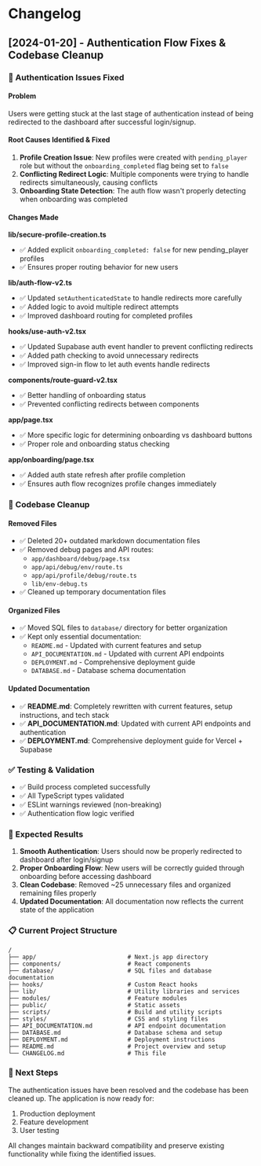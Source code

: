 # Changelog

## [2024-01-20] - Authentication Flow Fixes & Codebase Cleanup

### 🔧 Authentication Issues Fixed

#### Problem
Users were getting stuck at the last stage of authentication instead of being redirected to the dashboard after successful login/signup.

#### Root Causes Identified & Fixed
1. **Profile Creation Issue**: New profiles were created with `pending_player` role but without the `onboarding_completed` flag being set to `false`
2. **Conflicting Redirect Logic**: Multiple components were trying to handle redirects simultaneously, causing conflicts
3. **Onboarding State Detection**: The auth flow wasn't properly detecting when onboarding was completed

#### Changes Made

**lib/secure-profile-creation.ts**
- ✅ Added explicit `onboarding_completed: false` for new pending_player profiles
- ✅ Ensures proper routing behavior for new users

**lib/auth-flow-v2.ts**
- ✅ Updated `setAuthenticatedState` to handle redirects more carefully
- ✅ Added logic to avoid multiple redirect attempts
- ✅ Improved dashboard routing for completed profiles

**hooks/use-auth-v2.tsx**
- ✅ Updated Supabase auth event handler to prevent conflicting redirects
- ✅ Added path checking to avoid unnecessary redirects
- ✅ Improved sign-in flow to let auth events handle redirects

**components/route-guard-v2.tsx**
- ✅ Better handling of onboarding status
- ✅ Prevented conflicting redirects between components

**app/page.tsx**
- ✅ More specific logic for determining onboarding vs dashboard buttons
- ✅ Proper role and onboarding status checking

**app/onboarding/page.tsx**
- ✅ Added auth state refresh after profile completion
- ✅ Ensures auth flow recognizes profile changes immediately

### 🧹 Codebase Cleanup

#### Removed Files
- ✅ Deleted 20+ outdated markdown documentation files
- ✅ Removed debug pages and API routes:
  - `app/dashboard/debug/page.tsx`
  - `app/api/debug/env/route.ts`
  - `app/api/profile/debug/route.ts`
  - `lib/env-debug.ts`
- ✅ Cleaned up temporary documentation files

#### Organized Files
- ✅ Moved SQL files to `database/` directory for better organization
- ✅ Kept only essential documentation:
  - `README.md` - Updated with current features and setup
  - `API_DOCUMENTATION.md` - Updated with current API endpoints
  - `DEPLOYMENT.md` - Comprehensive deployment guide
  - `DATABASE.md` - Database schema documentation

#### Updated Documentation
- ✅ **README.md**: Completely rewritten with current features, setup instructions, and tech stack
- ✅ **API_DOCUMENTATION.md**: Updated with current API endpoints and authentication
- ✅ **DEPLOYMENT.md**: Comprehensive deployment guide for Vercel + Supabase

### ✅ Testing & Validation
- ✅ Build process completed successfully
- ✅ All TypeScript types validated
- ✅ ESLint warnings reviewed (non-breaking)
- ✅ Authentication flow logic verified

### 🎯 Expected Results
1. **Smooth Authentication**: Users should now be properly redirected to dashboard after login/signup
2. **Proper Onboarding Flow**: New users will be correctly guided through onboarding before accessing dashboard
3. **Clean Codebase**: Removed ~25 unnecessary files and organized remaining files properly
4. **Updated Documentation**: All documentation now reflects the current state of the application

### 📋 Current Project Structure
```
/
├── app/                          # Next.js app directory
├── components/                   # React components
├── database/                     # SQL files and database documentation
├── hooks/                        # Custom React hooks
├── lib/                          # Utility libraries and services
├── modules/                      # Feature modules
├── public/                       # Static assets
├── scripts/                      # Build and utility scripts
├── styles/                       # CSS and styling files
├── API_DOCUMENTATION.md          # API endpoint documentation
├── DATABASE.md                   # Database schema and setup
├── DEPLOYMENT.md                 # Deployment instructions
├── README.md                     # Project overview and setup
└── CHANGELOG.md                  # This file
```

### 🔄 Next Steps
The authentication issues have been resolved and the codebase has been cleaned up. The application is now ready for:
1. Production deployment
2. Feature development
3. User testing

All changes maintain backward compatibility and preserve existing functionality while fixing the identified issues.